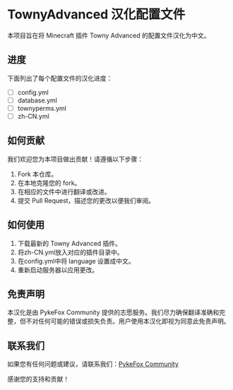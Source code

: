 # TownyAdvanced 汉化配置文件

本项目旨在将 Minecraft 插件 Towny Advanced 的配置文件汉化为中文。

## 进度

下面列出了每个配置文件的汉化进度：

- [ ] config.yml
- [ ] database.yml
- [ ] townyperms.yml
- [ ] zh-CN.yml

## 如何贡献

我们欢迎您为本项目做出贡献！请遵循以下步骤：

1. Fork 本仓库。
2. 在本地克隆您的 fork。
3. 在相应的文件中进行翻译或改进。
4. 提交 Pull Request，描述您的更改以便我们审阅。

## 如何使用

1. 下载最新的 Towny Advanced 插件。
2. 将zh-CN.yml放入对应的插件目录中。
3. 在config.yml中将 language 设置成中文。
4. 重新启动服务器以应用更改。

## 免责声明

本汉化是由 PykeFox Community 提供的志愿服务。我们尽力确保翻译准确和完整，但不对任何可能的错误或损失负责。用户使用本汉化即视为同意此免责声明。

## 联系我们

如果您有任何问题或建议，请联系我们：[PykeFox Community](https://www.pykefox.com)

感谢您的支持和贡献！
